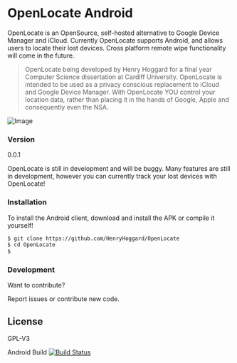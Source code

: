 # OpenLocate Android

OpenLocate is an OpenSource, self-hosted alternative to Google Device Manager and iCloud. Currently OpenLocate  supports Android, and allows users to locate their lost devices. Cross platform remote wipe functionality will come in the future.

> OpenLocate being developed by Henry Hoggard 
> for a final year Computer Science dissertation
> at Cardiff University.
> OpenLocate is intended to be used as a privacy conscious replacement 
> to iCloud and Google Device Manager. With OpenLocate YOU control your location data,
> rather than placing it in the hands of Google, Apple and consequently even the NSA.


![Image](https://i.imgur.com/IHeCAgL.png)

### Version
0.0.1

OpenLocate is still in development and will be buggy. Many features are still in development, however you can currently track your lost devices with OpenLocate!


### Installation

To install the Android client, download and install the APK or compile it yourself!


```sh
$ git clone https://github.com/HenryHoggard/OpenLocate
$ cd OpenLocate
$ 
```



### Development

Want to contribute? 

Report issues or contribute new code.


License
----

GPL-V3

Android Build [![Build Status](https://magnum.travis-ci.com/HenryHoggard/OpenLocate.svg?token=gcgF4x4zUmN7ws9HiZEs&branch=master)](https://magnum.travis-ci.com/HenryHoggard/OpenLocate)


